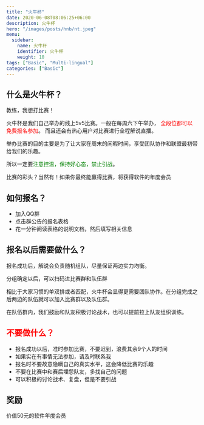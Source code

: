 ```yaml
---
title: "火牛杯"
date: 2020-06-08T08:06:25+06:00
description: 火牛杯
hero: "/images/posts/hnb/nt.jpeg"
menu:
  sidebar:
    name: 火牛杯
    identifier: 火牛杯
    weight: 10
tags: ["Basic", "Multi-lingual"]
categories: ["Basic"]
---
```


## 什么是火牛杯？

教练，我想打比赛！

火牛杯是我们自己举办的线上5v5比赛。一般在每周六下午举办，
<span style="color: red;">全段位都可以免费报名参加</span>。
而且还会有热心用户对比赛进行全程解说直播。

举办比赛的目的主要是为了让大家在周末的闲暇时间，享受团队协作和联盟最初带给我们的乐趣。

所以一定要<span style="color: green;">注意控温，保持好心态，禁止引战</span>。

比赛的彩头？当然有！如果你最终能赢得比赛，将获得软件的年度会员

## 如何报名？

- 加入QQ群
- 点击群公告的报名表格
- 花一分钟阅读表格的说明文档，然后填写相关信息

## 报名以后需要做什么？

报名成功后，解说会负责随机组队，尽量保证两边实力均衡。

分组确定以后，可以扫码进比赛群和队伍群

相比于大家习惯的单双排或者匹配，火牛杯会显得更需要团队协作。在分组完成之后两边的队伍就可以加入比赛群以及队伍群。

在队伍群内，我们鼓励和队友积极讨论战术，也可以提前拉上队友组织训练。

## <span style="color: red;">不要做什么？</span>

- 报名成功以后，准时参加比赛，不要迟到，浪费其余9个人的时间
- 如果实在有事情无法参加，请及时联系我
- 报名时不要故意隐瞒自己的真实水平，这会降低比赛的乐趣
- 不要在比赛中和赛后埋怨队友，多找自己的问题
- 可以积极的讨论战术、复盘，但是不要引战

## 奖励
价值50元的软件年度会员